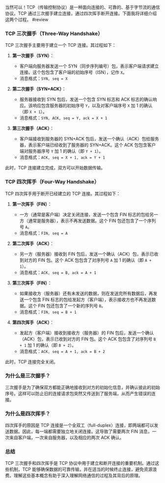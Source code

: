 当然可以！TCP（传输控制协议）是一种面向连接的、可靠的、基于字节流的通信协议。TCP 通过三次握手建立连接，通过四次挥手断开连接。下面我将详细介绍这两个过程。
#review 
### TCP 三次握手（Three-Way Handshake）

TCP 三次握手主要用于建立一个 TCP 连接。其过程如下：

1. **第一次握手（SYN）**：
   - 客户端向服务器发送一个 SYN（同步序列编号）包，表示客户端请求建立连接。这个包包含了客户端的初始序号（ISN），记作 `X`。
   - 消息格式：`SYN, seq = X`

2. **第二次握手（SYN+ACK）**：
   - 服务器接收到 SYN 包后，发送一个包含 SYN 标志和 ACK 标志的确认响应。该响应包含服务器的初始序号 `Y`，以及对客户端序号 `X` 加 1 的确认（即 `X + 1`）。
   - 消息格式：`SYN, ACK, seq = Y, ack = X + 1`

3. **第三次握手（ACK）**：
   - 客户端接收到服务器的 SYN+ACK 包后，发送一个确认（ACK）包给服务器，表示客户端已经收到了服务器的 SYN+ACK。这个 ACK 包包含客户端对服务器序号 `Y` 加 1 的确认（即 `Y + 1`）。
   - 消息格式：`ACK, seq = X + 1, ack = Y + 1`

此时，TCP 连接建立完成，双方可以开始数据传输。

### TCP 四次挥手（Four-Way Handshake）

TCP 四次挥手用于断开已经建立的 TCP 连接。其过程如下：

1. **第一次挥手（FIN）**：
   - 一方（通常是客户端）决定关闭连接，发送一个包含 FIN 标志的包给另一方（通常是服务器），表示不再发送数据。这个 FIN 包还包含了一个序列号 `A`。
   - 消息格式：`FIN, seq = A`

2. **第二次挥手（ACK）**：
   - 另一方（服务器）接收到 FIN 包后，发送一个确认（ACK）包，表示已收到对方的 FIN 包。这个 ACK 包包含了对序列号 `A` 加 1 的确认（即 `A + 1`）。
   - 消息格式：`ACK, seq = B, ack = A + 1`

3. **第三次挥手（FIN）**：
   - 如果接收方（服务器）还有未发送的数据，则在发送完所有数据后，再发送一个包含 FIN 标志的包给发起方（客户端），表示接收方也不再发送数据。这个 FIN 包还包含了一个新的序列号 `B`。
   - 消息格式：`FIN, seq = B + 1`

4. **第四次挥手（ACK）**：
   - 发起方（客户端）接收到接收方（服务器）的 FIN 包后，发送一个确认（ACK）包，表示已收到对方的 FIN 包。这个 ACK 包包含了对序列号 `B + 1` 加 1 的确认（即 `B + 2`）。
   - 消息格式：`ACK, seq = A + 1, ack = B + 2`

此时，TCP 连接完全关闭。

### 为什么是三次握手？

三次握手是为了确保双方都能正确地接收到对方的初始化信息，并确认彼此的初始序号。这样可以防止旧的连接请求包突然又传送到了服务端，从而产生错误的连接。

### 为什么是四次挥手？

四次挥手的原因是 TCP 连接是一个全双工（full-duplex）连接，即两端都可以发送数据。因此，每一端都需要独立地关闭连接。这导致了需要两次 FIN 消息，一次来自客户端，一次来自服务器，以及相应的两次 ACK 确认。

### 总结

TCP 三次握手和四次挥手是 TCP 协议中用于建立和断开连接的重要机制。通过这些机制，TCP 能够确保数据的可靠传输，并在适当的时候终止连接，避免资源浪费。理解这些基本概念有助于深入理解网络通信的过程及其背后的原理。